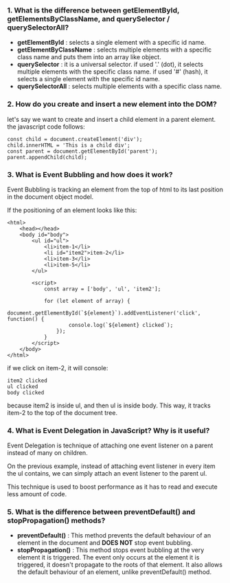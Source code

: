 ### **1. What is the difference between getElementById, getElementsByClassName, and querySelector / querySelectorAll**?

- **getElementById** : selects a single element with a specific id name.
- **getElementByClassName** : selects multiple elements with a specific class name and puts them into an array like object.
- **querySelector** : it is a universal selector. if used '.' (dot), it selects multiple elements with the specific class name. if used '#' (hash), it selects a single element with the specific id name.
- **querySelectorAll** : selects multiple elements with a specific class name.

### **2. How do you create and insert a new element into the DOM**?

let's say we want to create and insert a child element in a parent element. the javascript code follows:

    const child = document.createElement('div');
    child.innerHTML = 'This is a child div';
    const parent = document.getElementById('parent');
    parent.appendChild(child);

### 3. What is **Event Bubbling** and how does it work?

Event Bubbling is tracking an element from the top of html to its last position in the document object model.

If the positioning of an element looks like this:

    <html>
        <head></head>
        <body id="body">
            <ul id="ul">
                <li>item-1</li>
                <li id="item2">item-2</li>
                <li>item-3</li>
                <li>item-5</li>
            </ul>

            <script>
                const array = ['body', 'ul', 'item2'];

                for (let element of array) {
                    document.getElementById(`${element}`).addEventListener('click', function() {
                        console.log(`${element} clicked`);
                    });
                }
            </script>
        </body>
    </html>

if we click on item-2, it will console:

    item2 clicked
    ul clicked
    body clicked

because item2 is inside ul, and then ul is inside body. This way, it tracks item-2 to the top of the document tree.

### **4. What is Event Delegation in JavaScript? Why is it useful?**

Event Delegation is technique of attaching one event listener on a parent instead of many on children.

On the previous example, instead of attaching event listener in every item the ul contains, we can simply attach an event listener to the parent ul.

This technique is used to boost performance as it has to read and execute less amount of code.

### **5. What is the difference between preventDefault() and stopPropagation() methods?**

- **preventDefault()** : This method prevents the default behaviour of an element in the document and **DOES NOT** stop event bubbling.
- **stopPropagation()** : This method stops event bubbling at the very element it is triggered. The event only occurs at the element it is triggered, it doesn't propagate to the roots of that element. It also allows the default behaviour of an element, unlike preventDefault() method.
